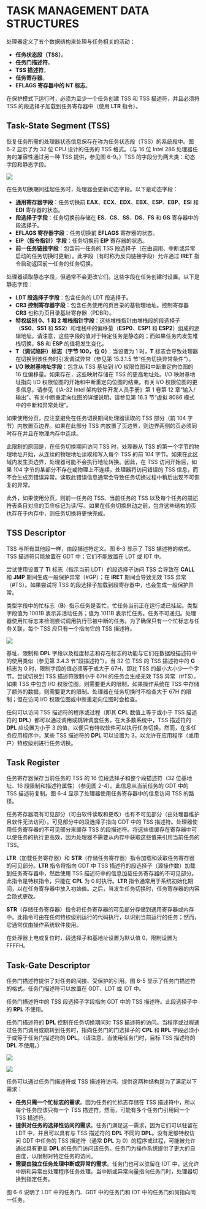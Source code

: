 # TASK MANAGEMENT DATA STRUCTURES

处理器定义了五个数据结构来处理与任务相关的活动：
- **任务状态段（TSS）**。  
- **任务门描述符**。  
- **TSS 描述符**。  
- **任务寄存器**。  
- **EFLAGS 寄存器中的 NT 标志**。  

在保护模式下运行时，必须为至少一个任务创建 TSS 和 TSS 描述符，并且必须将 TSS 的段选择子加载到任务寄存器中（使用 **LTR** 指令）。

## Task-State Segment (TSS)

恢复任务所需的处理器状态信息保存在称为任务状态段（TSS）的系统段中。图 6-2 显示了为 32 位 CPU 设计的任务的 TSS 格式。（与 16 位 Intel 286 处理器任务的兼容性通过另一种 TSS 提供，参见图 6-9。）TSS 的字段分为两大类：动态字段和静态字段。

![](/static/images/2502/p052.png)

在任务切换期间挂起任务时，处理器会更新动态字段。以下是动态字段：  
- **通用寄存器字段**：任务切换前 **EAX**、**ECX**、**EDX**、**EBX**、**ESP**、**EBP**、**ESI** 和 **EDI** 寄存器的状态。  
- **段选择子字段**：任务切换前存储在 **ES**、**CS**、**SS**、**DS**、**FS** 和 **GS** 寄存器中的段选择子。  
- **EFLAGS 寄存器字段**：任务切换前 **EFLAGS** 寄存器的状态。  
- **EIP（指令指针）字段**：任务切换前 **EIP** 寄存器的状态。  
- **前一任务链接字段**：包含前一任务的 TSS 段选择子（在由调用、中断或异常启动的任务切换时更新）。此字段（有时称为反向链接字段）允许通过 **IRET** 指令启动返回前一任务的任务切换。  

处理器读取静态字段，但通常不会更改它们。这些字段在任务创建时设置。以下是静态字段：  
- **LDT 段选择子字段**：包含任务的 LDT 段选择子。  
- **CR3 控制寄存器字段**：包含任务使用的页目录的基物理地址。控制寄存器 **CR3** 也称为页目录基址寄存器（PDBR）。  
- **特权级别 0、1 和 2 堆栈指针字段**：这些堆栈指针由堆栈段的段选择子（**SS0**、**SS1** 和 **SS2**）和堆栈中的偏移量（**ESP0**、**ESP1** 和 **ESP2**）组成的逻辑地址。请注意，这些字段的值对于特定任务是静态的；而如果任务内发生堆栈切换，**SS** 和 **ESP** 的值将发生变化。  
- **T（调试陷阱）标志（字节 100，位 0）**：当设置为 1 时，**T** 标志会导致处理器在切换到该任务时引发调试异常（参见第 15.3.1.5 节“任务切换异常条件”）。  
- **I/O 映射基地址字段**：包含从 TSS 基址到 I/O 权限位图和中断重定向位图的 16 位偏移量。如果存在，这些映射存储在 TSS 的更高地址处。I/O 映射基地址指向 I/O 权限位图的开始和中断重定向位图的结束。有关 I/O 权限位图的更多信息，请参见《IA-32 Intel 架构软件开发人员手册》第 1 卷第 12 章“输入/输出”。有关中断重定向位图的详细说明，请参见第 16.3 节“虚拟 8086 模式中的中断和异常处理”。  

如果使用分页，应注意避免在任务切换期间处理器读取的 TSS 部分（前 104 字节）内放置页边界。如果在此部分 TSS 内放置了页边界，则边界两侧的页必须同时存在并且在物理内存中连续。  

此限制的原因是，在任务切换期间访问 TSS 时，处理器从 TSS 的第一个字节的物理地址开始，从连续的物理地址读取和写入每个 TSS 的前 104 字节。如果在此区域内发生页边界，处理器可能不会执行地址转换。因此，在 TSS 访问开始后，如果 104 字节的某部分不存在或物理上不连续，处理器将访问错误的 TSS 信息，而不会生成页错误异常。读取此错误信息通常会导致任务切换过程中稍后出现不可恢复的异常。  

此外，如果使用分页，则前一任务的 TSS、当前任务的 TSS 以及每个任务的描述符表条目对应的页应标记为读/写。如果在任务切换启动之前，包含这些结构的页也存在于内存中，则任务切换将更快完成。


## TSS Descriptor

TSS 与所有其他段一样，由段描述符定义。图 6-3 显示了 TSS 描述符的格式。TSS 描述符只能放置在 GDT 中；它们不能放置在 LDT 或 IDT 中。

尝试使用设置了 **TI** 标志（指示当前 LDT）的段选择子访问 TSS 会导致在 **CALL** 和 **JMP** 期间生成一般保护异常（#GP）；在 **IRET** 期间会导致无效 TSS 异常（#TS）。如果尝试将 TSS 的段选择子加载到段寄存器中，也会生成一般保护异常。

类型字段中的忙标志（**B**）指示任务是否忙。忙任务当前正在运行或已挂起。类型字段值为 1001B 表示非活动任务；值为 1011B 表示忙任务。任务不可递归。处理器使用忙标志来检测尝试调用执行已被中断的任务。为了确保只有一个忙标志与任务关联，每个 TSS 应只有一个指向它的 TSS 描述符。


![](/static/images/2502/p053.png)

基址、限制和 **DPL** 字段以及粒度标志和存在标志的功能与它们在数据段描述符中的使用类似（参见第 3.4.3 节“段描述符”）。当 32 位 TSS 的 TSS 描述符中的 **G** 标志为 0 时，限制字段的值必须等于或大于 67H，即比 TSS 的最小大小少一个字节。尝试切换到 TSS 描述符限制小于 67H 的任务会生成无效 TSS 异常（#TS）。如果 TSS 中包含 I/O 权限位图，则需要更大的限制。如果操作系统在 TSS 中存储了额外的数据，则需要更大的限制。处理器在任务切换时不检查大于 67H 的限制；但在访问 I/O 权限位图或中断重定向位图时会检查。

任何可以访问 TSS 描述符的程序或过程（即其 **CPL** 数值上等于或小于 TSS 描述符的 **DPL**）都可以通过调用或跳转调度任务。在大多数系统中，TSS 描述符的 **DPL** 应设置为小于 3 的值，以便只有特权软件可以执行任务切换。然而，在多任务应用程序中，某些 TSS 描述符的 **DPL** 可以设置为 3，以允许在应用程序（或用户）特权级别进行任务切换。

## Task Register

任务寄存器保存当前任务的 TSS 的 16 位段选择子和整个段描述符（32 位基地址、16 段限制和描述符属性）（参见图 2-4）。此信息从当前任务的 GDT 中的 TSS 描述符复制。图 6-4 显示了处理器使用任务寄存器中的信息访问 TSS 的路径。

任务寄存器既有可见部分（可由软件读取和更改）也有不可见部分（由处理器维护且软件无法访问）。可见部分中的段选择子指向 GDT 中的 TSS 描述符。处理器使用任务寄存器的不可见部分来缓存 TSS 的段描述符。将这些值缓存在寄存器中可以使任务的执行更高效，因为处理器不需要从内存中获取这些值来引用当前任务的 TSS。

**LTR**（加载任务寄存器）和 **STR**（存储任务寄存器）指令加载和读取任务寄存器的可见部分。**LTR** 指令将指向 GDT 中 TSS 描述符的段选择子（源操作数）加载到任务寄存器中，然后使用 TSS 描述符中的信息加载任务寄存器的不可见部分。此指令是特权指令，只能在 **CPL** 为 0 时执行。**LTR** 指令通常用于系统初始化期间，以在任务寄存器中放入初始值。之后，当发生任务切换时，任务寄存器的内容会隐式更改。

**STR**（存储任务寄存器）指令将任务寄存器的可见部分存储到通用寄存器或内存中。此指令可由在任何特权级别运行的代码执行，以识别当前运行的任务；然而，它通常仅由操作系统软件使用。

在处理器上电或复位时，段选择子和基地址设置为默认值 0，限制设置为 FFFFH。

## Task-Gate Descriptor

任务门描述符提供了对任务的间接、受保护的引用。图 6-5 显示了任务门描述符的格式。任务门描述符可以放置在 GDT、LDT 或 IDT 中。

任务门描述符中的 TSS 段选择子字段指向 GDT 中的 TSS 描述符。此段选择子中的 **RPL** 不使用。

任务门描述符的 **DPL** 控制在任务切换期间对 TSS 描述符的访问。当程序或过程通过任务门调用或跳转到任务时，指向任务门的门选择子的 **CPL** 和 **RPL** 字段必须小于或等于任务门描述符的 **DPL**。（请注意，当使用任务门时，目标 TSS 描述符的 **DPL** 不使用。）

![](/static/images/2502/p054.png)

![](/static/images/2502/p055.png)

任务可以通过任务门描述符或 TSS 描述符访问。提供这两种结构是为了满足以下需求：
- **任务只需一个忙标志的需求**。因为任务的忙标志存储在 TSS 描述符中，所以每个任务应该只有一个 TSS 描述符。然而，可能有多个任务门引用同一个 TSS 描述符。  
- **提供对任务的选择性访问的需求**。任务门满足这一需求，因为它们可以驻留在 LDT 中，并且可以具有与 TSS 描述符的 **DPL** 不同的 **DPL**。没有足够特权访问 GDT 中任务的 TSS 描述符（通常 **DPL** 为 0）的程序或过程，可能被允许通过具有更高 **DPL** 的任务门访问该任务。任务门为操作系统提供了更大的自由度，以限制对特定任务的访问。  
- **需要由独立任务处理中断或异常的需求**。任务门也可以驻留在 IDT 中，这允许中断和异常由处理程序任务处理。当中断或异常向量指向任务门时，处理器切换到指定任务。  

图 6-6 说明了 LDT 中的任务门、GDT 中的任务门和 IDT 中的任务门如何指向同一任务。